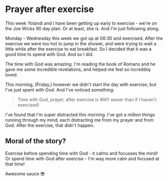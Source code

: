 # Prayer after exercise


This week Yolandi and I have been getting up early to exercise - we're on the Joe Wicks 90 day plan. Or at least, she is. And I'm just following along.<!--more-->

Monday - Wednesday this week we got up at 06:30 and exercised. After the exercise we were too hot to jump in the shower, and were trying to wait a little while after the exercise to eat breakfast. So I decided that it was a good time to spend with God. And so I did.

The time with God was amazing. I'm reading the book of Romans and he gave me some incredible revelations, and helped me feel so incredibly loved.

This morning, (Friday,) however we didn't start the day with exercise, but I've just spent with God. And I've noticed something:

> Time with God, prayer, after exercise is WAY easier than if I haven't exercised!

I've found that I'm super distracted this morning. I've got a million things running through my mind, each distracting me from my prayer and from God. After the exercise, that didn't happen. 

## Moral of the story? 

Exercise before spending time with God - it calms and focusses the mind! Or spend time with God after exercise - I'm way more calm and focused at that time!

Awesome sauce 😎

<UniekLee />

